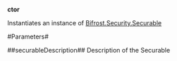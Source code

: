 **ctor**

Instantiates an instance of [Bifrost.Security.Securable](Bifrost.Security.Securable)

#Parameters#


##securableDescription##
Description of the Securable
